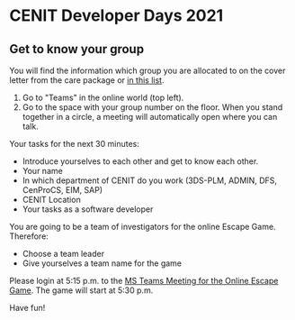 # CENIT Developer Days 2021

## Get to know your group

You will find the information which group you are allocated to on the cover letter from the 
care package or [in this list](https://jam12.sapjam.com/groups/HueucsTgdtkgPkHZpgfU9a/documents/UCSkYgTqO8obCHbuxzoYvf/slide_viewer).  


1. Go to "Teams" in the online world (top left).
2. Go to the space with your group number on the floor. When you stand together in a circle, 
a meeting will automatically open where you can talk.


Your tasks for the next 30 minutes: 
*	Introduce yourselves to each other and get to know each other. 
*	Your name
*	In which department of CENIT do you work (3DS-PLM, ADMIN, DFS, CenProCS, EIM, SAP)
*	CENIT Location
*	Your tasks as a software developer

You are going to be a team of investigators for the online Escape Game. Therefore: 
*	Choose a team leader
*	Give yourselves a team name for the game


Please login at 5:15 p.m. to the [MS Teams Meeting for the Online Escape Game](https://teams.microsoft.com/l/meetup-join/19%3ameeting_MWVhZWI4NDEtYTYxOC00ZTNlLWJhZWQtY2IwMDk0YzMxYmE2%40thread.v2/0?context=%7b%22Tid%22%3a%22ce368477-a736-4353-b4ef-741ef2740d36%22%2c%22Oid%22%3a%22f4fd0392-5159-4385-9433-850b3bfe4181%22%7d). 
The game will start at 5:30 p.m.

Have fun!
